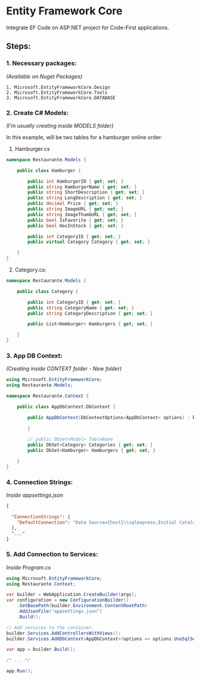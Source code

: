 # Entity Framework Core

Integrate EF Code on ASP.NET project for Code-First applications.

## Steps:

### 1. Necessary packages:
*(Available on Nuget Packages)*

````
1. Microsoft.EntityFrameworkCore.Design
2. Microsoft.EntityFrameworkCore.Tools
3. Microsoft.EntityFrameworkCore.DATABASE
````

### 2. Create C# Models:
*(I'm usually creating inside MODELS folder)*

In this example, will be two tables for a hamburger online order:

1. Hamburger.cs
````csharp
namespace Restaurante.Models {

    public class Hamburger {

        public int HamburgerID { get; set; }
        public string HamburgerName { get; set; }
        public string ShortDescription { get; set; }
        public string LongDescription { get; set; }
        public decimal Price { get; set; }
        public string ImageURL { get; set; }
        public string ImageThumbURL { get; set; }
        public bool IsFavorite { get; set; }
        public bool HasInStock { get; set; }

        public int CategoryID { get; set; }
        public virtual Category Category { get; set; }

    }
}
````

2. Category.cs:
````csharp
namespace Restaurante.Models {

    public class Category {

        public int CategoryID { get; set; }
        public string CategoryName { get; set; }
        public string CategoryDescription { get; set; }

        public List<Hamburger> Hamburgers { get; set; }

    }
}
````

### 3. App DB Context:
*(Creating inside CONTEXT folder - New folder)*

````csharp
using Microsoft.EntityFrameworkCore;
using Restaurante.Models;

namespace Restaurante.Context {

    public class AppDbContext:DbContext {

        public AppDbContext(DbContextOptions<AppDbContext> options) : base(options) { 
        
        }

        // public DbSet<Model> TableName
        public DbSet<Category> Categories { get; set; }
        public DbSet<Hamburger> Hamburgers { get; set; }

    }
}
````

### 4. Connection Strings:
*Inside appsettings.json*

````json
{

  "ConnectionStrings": {
    "DefaultConnection": "Data Source={host}\\sqlexpress;Initial Catalog=HamburgerDB;Integrated Security=True"
  },
  "..."
}
````

### 5. Add Connection to Services:
*Inside Program.cs*

````csharp
using Microsoft.EntityFrameworkCore;
using Restaurante.Context;

var builder = WebApplication.CreateBuilder(args);
var configuration = new ConfigurationBuilder()
    .SetBasePath(builder.Environment.ContentRootPath)
    .AddJsonFile("appsettings.json")
    .Build();

// Add services to the container.
builder.Services.AddControllersWithViews();
builder.Services.AddDbContext<AppDbContext>(options => options.UseSqlServer(configuration.GetConnectionString("DefaultConnection")));

var app = builder.Build();

/* ... */

app.Run();
````
